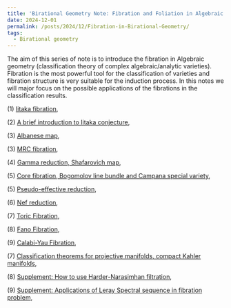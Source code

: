 ```yaml
---
title: 'Birational Geometry Note: Fibration and Foliation in Algebraic Geometry'
date: 2024-12-01
permalink: /posts/2024/12/Fibration-in-Birational-Geometry/
tags:
  - Birational geometry
---
```


The aim of this series of note is to introduce the fibration in Algebraic geometry (classification theory of complex algebraic/analytic varieties). Fibration is the most powerful tool for the classification of varieties and fibration structure is very suitable for the induction process. In this notes we will major focus on the possible applications of the fibrations in the classification results.


(1) [Iitaka fibration](),

(2) [A brief introduction to Iitaka conjecture](),

(3) [Albanese map](),

(3) [MRC fibration](), 

(4) [Gamma reduction, Shafarovich map](),

(5) [Core fibration, Bogomolov line bundle and Campana special variety](),

(5) [Pseudo-effective reduction](),

(6) [Nef reduction](),

(7) [Toric Fibration](),

(8) [Fano Fibration](),

(9) [Calabi-Yau Fibration](),

(7) [Classification theorems for projective manifolds, compact Kahler manifolds](),

(8) [Supplement: How to use Harder-Narasimhan filtration](),

(9) [Supplement: Applications of Leray Spectral sequence in fibration problem](https://yilimath.github.io/files/Birational/Fibration/LeraySS.pdf),